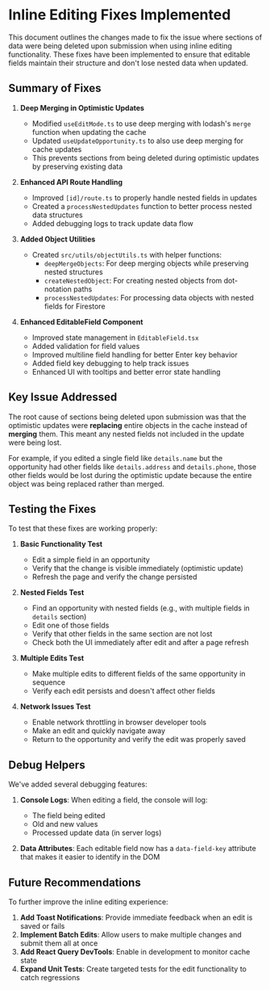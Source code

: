 # Inline Editing Fixes Implemented

This document outlines the changes made to fix the issue where sections of data were being deleted upon submission when using inline editing functionality. These fixes have been implemented to ensure that editable fields maintain their structure and don't lose nested data when updated.

## Summary of Fixes

1. **Deep Merging in Optimistic Updates**

   - Modified `useEditMode.ts` to use deep merging with lodash's `merge` function when updating the cache
   - Updated `useUpdateOpportunity.ts` to also use deep merging for cache updates
   - This prevents sections from being deleted during optimistic updates by preserving existing data

2. **Enhanced API Route Handling**

   - Improved `[id]/route.ts` to properly handle nested fields in updates
   - Created a `processNestedUpdates` function to better process nested data structures
   - Added debugging logs to track update data flow

3. **Added Object Utilities**

   - Created `src/utils/objectUtils.ts` with helper functions:
     - `deepMergeObjects`: For deep merging objects while preserving nested structures
     - `createNestedObject`: For creating nested objects from dot-notation paths
     - `processNestedUpdates`: For processing data objects with nested fields for Firestore

4. **Enhanced EditableField Component**
   - Improved state management in `EditableField.tsx`
   - Added validation for field values
   - Improved multiline field handling for better Enter key behavior
   - Added field key debugging to help track issues
   - Enhanced UI with tooltips and better error state handling

## Key Issue Addressed

The root cause of sections being deleted upon submission was that the optimistic updates were **replacing** entire objects in the cache instead of **merging** them. This meant any nested fields not included in the update were being lost.

For example, if you edited a single field like `details.name` but the opportunity had other fields like `details.address` and `details.phone`, those other fields would be lost during the optimistic update because the entire object was being replaced rather than merged.

## Testing the Fixes

To test that these fixes are working properly:

1. **Basic Functionality Test**

   - Edit a simple field in an opportunity
   - Verify that the change is visible immediately (optimistic update)
   - Refresh the page and verify the change persisted

2. **Nested Fields Test**

   - Find an opportunity with nested fields (e.g., with multiple fields in `details` section)
   - Edit one of those fields
   - Verify that other fields in the same section are not lost
   - Check both the UI immediately after edit and after a page refresh

3. **Multiple Edits Test**

   - Make multiple edits to different fields of the same opportunity in sequence
   - Verify each edit persists and doesn't affect other fields

4. **Network Issues Test**
   - Enable network throttling in browser developer tools
   - Make an edit and quickly navigate away
   - Return to the opportunity and verify the edit was properly saved

## Debug Helpers

We've added several debugging features:

1. **Console Logs**: When editing a field, the console will log:

   - The field being edited
   - Old and new values
   - Processed update data (in server logs)

2. **Data Attributes**: Each editable field now has a `data-field-key` attribute that makes it easier to identify in the DOM

## Future Recommendations

To further improve the inline editing experience:

1. **Add Toast Notifications**: Provide immediate feedback when an edit is saved or fails
2. **Implement Batch Edits**: Allow users to make multiple changes and submit them all at once
3. **Add React Query DevTools**: Enable in development to monitor cache state
4. **Expand Unit Tests**: Create targeted tests for the edit functionality to catch regressions
